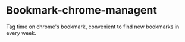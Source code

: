 # Bookmark-chrome-managent
Tag time on chrome's bookmark, convenient to find new bookmarks in every week. 
